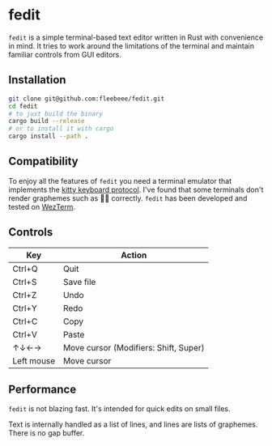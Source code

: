 # fedit

`fedit` is a simple terminal-based text editor written in Rust with convenience in mind. It tries to work around the limitations of the terminal and maintain familiar controls from GUI editors.

## Installation

```sh
git clone git@github.com:fleebeee/fedit.git
cd fedit
# to just build the binary
cargo build --release
# or to install it with cargo
cargo install --path .
```

## Compatibility

To enjoy all the features of `fedit` you need a terminal emulator that implements the [kitty keyboard protocol](https://sw.kovidgoyal.net/kitty/keyboard-protocol/). I've found that some terminals don't render graphemes such as 👍🏻 correctly. `fedit` has been developed and tested on [WezTerm](https://wezterm.org/).

## Controls

| Key | Action |
|-----|--------|
| Ctrl+Q | Quit |
| Ctrl+S | Save file |
| Ctrl+Z | Undo |
| Ctrl+Y | Redo |
| Ctrl+C | Copy |
| Ctrl+V | Paste |
| ↑↓←→ | Move cursor (Modifiers: Shift, Super) |
| Left mouse | Move cursor |

## Performance

`fedit` is not blazing fast. It's intended for quick edits on small files.

Text is internally handled as a list of lines, and lines are lists of graphemes. There is no gap buffer.
